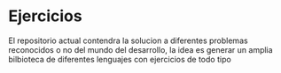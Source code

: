 # Ejercicios
El repositorio actual contendra la solucion a diferentes problemas reconocidos o no del mundo del desarrollo, la idea es generar un amplia bilbioteca de diferentes lenguajes con ejercicios de todo tipo
